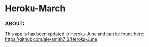 # Heroku-March


### ABOUT:

This app is has been updated to Heroku-June and can be found here: https://github.com/alexsmith716/Heroku-June
